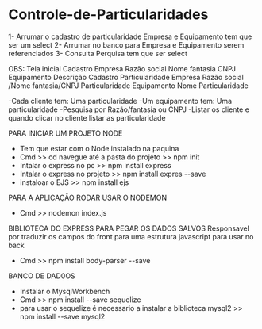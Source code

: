 # Controle-de-Particularidades
 
1- Arrumar o cadastro de particularidade Empresa e Equipamento tem que ser um select
2- Arrumar no banco para Empresa e Equipamento serem referenciados 
3- Consulta Perquisa tem que ser select



 OBS:
 Tela inicial 
    Cadastro
	    Empresa
		    Razão social
		    Nome fantasia
		    CNPJ
	    Equipamento
		    Descrição
    Cadastro Particularidade
		Empresa
			Razão social /Nome fantasia/CNPJ
			Particularidade
		Equipamento
			Nome
			Particularidade
			
-Cada cliente tem: Uma particularidade
-Um equipamento tem: Uma particularidade
-Pesquisa por Razão/fantasia ou CNPJ
-Listar os cliente e quando clicar no cliente listar as particularidade



PARA INICIAR UM PROJETO NODE 
- Tem que estar com o Node instalado na paquina 
- Cmd >> cd navegue até a pasta do projeto >> npm init
- Intalar o express no pc >> npm install express
- Intalar o express no projeto >> npm install expres --save
- instaloar o EJS >> npm install ejs


PARA A APLICAÇÃO RODAR USAR O NODEMON
- Cmd >> nodemon index.js

BIBLIOTECA DO EXPRESS PARA PEGAR OS DADOS SALVOS 
Responsavel por traduzir os campos do front para uma estrutura javascript para usar no back
- Cmd >> npm install body-parser --save

BANCO DE DAD0OS
 - Instalar o MysqlWorkbench 
 - Cmd >> npm install --save sequelize
 -  para usar o sequelize é necessario a instalar a biblioteca mysql2 >> npm install --save mysql2